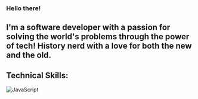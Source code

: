 ### Hello there!

## I'm a software developer with a passion for solving the world's problems through the power of tech! History nerd with a love for both the new and the old. 

## Technical Skills:
<img alt="JavaScript" src="https://img.shields.io/badge/javascript-%23323330.svg?style=for-the-badge&logo=javascript&logoColor=%23F7DF1E"/>



